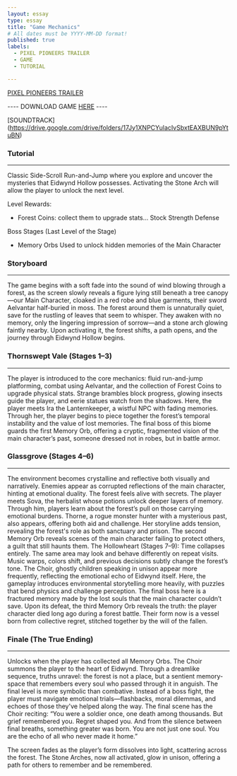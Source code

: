 ```yaml
---
layout: essay
type: essay
title: "Game Mechanics"
# All dates must be YYYY-MM-DD format!
published: true
labels:
  - PIXEL PIONEERS TRAILER
  - GAME
  - TUTORIAL

---
```


[PIXEL PIONEERS TRAILER](https://drive.google.com/file/d/1h9ojRdBeeOcVeDeyueOm5tQphnBsO3QG/view?usp=sharing)


  ---- DOWNLOAD GAME [HERE](https://github.com/jholt12/Pixel-Pioneers) ----

[SOUNDTRACK] (https://drive.google.com/drive/folders/17Jy1XNPCYulacIvSbxtEAXBUN9pYtuBN)

### Tutorial
-----
Classic Side-Scroll Run-and-Jump where you explore and uncover the mysteries that Eidwynd Hollow possesses. Activating the Stone Arch will allow the player to unlock the next level.

Level Rewards:
- Forest Coins: collect them to upgrade stats...
Stock
Strength
Defense

Boss Stages (Last Level of the Stage)
- Memory Orbs
Used to unlock hidden memories of the Main Character



### Storyboard
-----
The game begins with a soft fade into the sound of wind blowing through a forest, as the screen slowly reveals a figure lying still beneath a tree canopy—our Main Character, cloaked in a red robe and blue garments, their sword Aelvantar half-buried in moss. The forest around them is unnaturally quiet, save for the rustling of leaves that seem to whisper. They awaken with no memory, only the lingering impression of sorrow—and a stone arch glowing faintly nearby. Upon activating it, the forest shifts, a path opens, and the journey through Eidwynd Hollow begins.



### Thornswept Vale (Stages 1–3)
-----
The player is introduced to the core mechanics: fluid run-and-jump platforming, combat using Aelvantar, and the collection of Forest Coins to upgrade physical stats. Strange brambles block progress, glowing insects guide the player, and eerie statues watch from the shadows. Here, the player meets Ira the Lanternkeeper, a wistful NPC with fading memories. Through her, the player begins to piece together the forest’s temporal instability and the value of lost memories. The final boss of this biome guards the first Memory Orb, offering a cryptic, fragmented vision of the main character’s past, someone dressed not in robes, but in battle armor.



### Glassgrove (Stages 4–6)
-----
The environment becomes crystalline and reflective both visually and narratively. Enemies appear as corrupted reflections of the main character, hinting at emotional duality. The forest feels alive with secrets. The player meets Sova, the herbalist whose potions unlock deeper layers of memory. Through him, players learn about the forest’s pull on those carrying emotional burdens. Thorne, a rogue monster hunter with a mysterious past, also appears, offering both aid and challenge. Her storyline adds tension, revealing the forest's role as both sanctuary and prison. The second Memory Orb reveals scenes of the main character failing to protect others, a guilt that still haunts them.
The Hollowheart (Stages 7–9): 
Time collapses entirely. The same area may look and behave differently on repeat visits. Music warps, colors shift, and previous decisions subtly change the forest’s tone. The Choir, ghostly children speaking in unison appear more frequently, reflecting the emotional echo of Eidwynd itself. Here, the gameplay introduces environmental storytelling more heavily, with puzzles that bend physics and challenge perception. The final boss here is a fractured memory made by the lost souls that the main character couldn’t save. Upon its defeat, the third Memory Orb reveals the truth: the player character died long ago during a forest battle. Their form now is a vessel born from collective regret, stitched together by the will of the fallen.



### Finale (The True Ending)
-----
Unlocks when the player has collected all Memory Orbs. The Choir summons the player to the heart of Eidwynd. Through a dreamlike sequence, truths unravel: the forest is not a place, but a sentient memory-space that remembers every soul who passed through it in anguish. The final level is more symbolic than combative. Instead of a boss fight, the player must navigate emotional trials—flashbacks, moral dilemmas, and echoes of those they've helped along the way. The final scene has the Choir reciting:
“You were a soldier once, one death among thousands. But grief remembered you. Regret shaped you. And from the silence between final breaths, something greater was born. You are not just one soul. You are the echo of all who never made it home.”

The screen fades as the player’s form dissolves into light, scattering across the forest. The Stone Arches, now all activated, glow in unison, offering a path for others to remember and be remembered.
